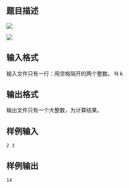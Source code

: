 ## 题目描述

![](https://hydro.org.cn/d/bzoj/p/1262/file/pic1.jpg)

![](https://hydro.org.cn/d/bzoj/p/1262/file/pic2.jpg)

## 输入格式

输入文件只有一行：用空格隔开的两个整数。 N k

## 输出格式

输出文件只有一个大整数，为计算结果。

## 样例输入

```
2 3
```

## 样例输出

```
14
```

